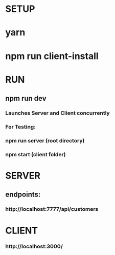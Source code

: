 # SETUP
# yarn
# npm run client-install


# RUN
## npm run dev 
### Launches Server and Client concurrently

### For Testing:
### npm run server (root directory)
### npm start (client folder)


# SERVER
## endpoints:
### http://localhost:7777/api/customers

# CLIENT
### http://localhost:3000/
